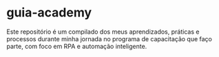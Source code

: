 # guia-academy
Este repositório é um compilado dos meus aprendizados, práticas e processos durante minha jornada no programa de capacitação que faço parte, com foco em RPA e automação inteligente.
